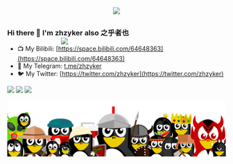 <h1 align="center">
  <a href="https://git.io/typing-svg">
    <img src="https://readme-typing-svg.herokuapp.com/?lines=Hello,+World!+%F0%9F%91%8B;Are+you+a%20+hacker%F0%9F%A4%94?;Nice+to+meet+you!&center=true&size=20">
  </a>
</h1>

### Hi there 👋 I'm zhzyker also 之乎者也 <img align='right' src='https://github-readme-stats.vercel.app/api?username=zhzyker&show_icons=true&theme=cobalt' width='380px'>

- 📺 My Bilibili: [https://space.bilibili.com/64648363](https://space.bilibili.com/64648363)
- 🛫 My Telegram: [t.me/zhzyker](t.me/zhzyker)
- 🐦 My Twitter: [https://twitter.com/zhzyker](https://twitter.com/zhzyker)  

<img src='https://img.shields.io/badge/-zhzyker/vulmap-3A77A9?style=flat-square&logo=python&logoColor=white&labelColor=6495ED' width='140px'> <img src='https://img.shields.io/badge/-zhzyker/dismap-00BFFF?style=flat-square&logo=go&logoColor=white&labelColor=87CEFA' width='140px'> <img src='https://img.shields.io/badge/-zhzyker/crkmap-00CED1?style=flat-square&logo=go&logoColor=white&labelColor=40E0D0' width='140px'>

![banner](https://github.com/zhzyker/zhzyker/blob/main/images/banner-github-1.png)
<!--
**zhzyker/zhzyker** is a ✨ _special_ ✨ repository because its `README.md` (this file) appears on your GitHub profile.
![vulmap](https://img.shields.io/badge/-zhzyker/vulmap-3A77A9?style=flat-square&logo=python&logoColor=white&labelColor=6495ED)
![dismap](https://img.shields.io/badge/-zhzyker/dismap-00BFFF?style=flat-square&logo=go&logoColor=white&labelColor=87CEFA) 
![crkmap](https://img.shields.io/badge/-zhzyker/crkmap-00CED1?style=flat-square&logo=go&logoColor=white&labelColor=40E0D0) 
Here are some ideas to get you started:

- 🔭 I’m currently working on ...
- 🌱 I’m currently learning ...
- 👯 I’m looking to collaborate on ...
- 🤔 I’m looking for help with ...
- 💬 Ask me about ...
- 📫 How to reach me: ...
- 😄 Pronouns: ...
- ⚡ Fun fact: ...
- 🐶 My:  
![myslef](https://user-images.githubusercontent.com/32918050/97097194-b318dd00-16a8-11eb-8e5d-415990799fba.gif)
-->
